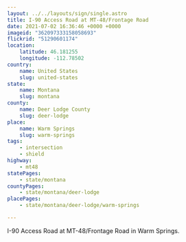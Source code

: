 ```yaml
---
layout: ../../layouts/sign/single.astro
title: I-90 Access Road at MT-48/Frontage Road
date: 2021-07-02 16:36:46 +0000 +0000
imageid: "362097333158058693"
flickrid: "51290601174"
location:
    latitude: 46.181255
    longitude: -112.78502
country:
    name: United States
    slug: united-states
state:
    name: Montana
    slug: montana
county:
    name: Deer Lodge County
    slug: deer-lodge
place:
    name: Warm Springs
    slug: warm-springs
tags:
    - intersection
    - shield
highway:
    - mt48
statePages:
    - state/montana
countyPages:
    - state/montana/deer-lodge
placePages:
    - state/montana/deer-lodge/warm-springs

---
```

I-90 Access Road at MT-48/Frontage Road in Warm Springs.